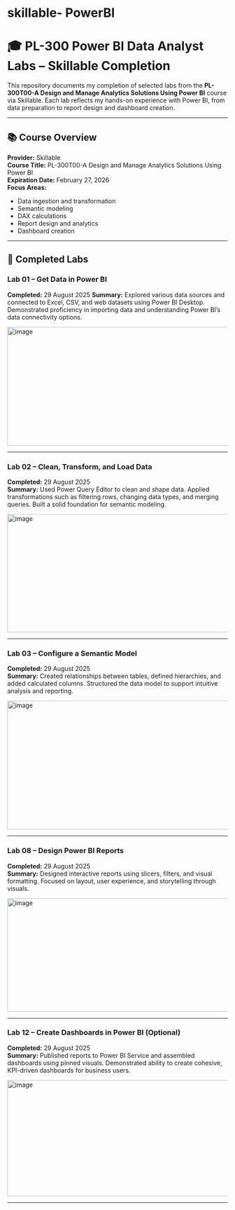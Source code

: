 # skillable- PowerBI
# 🎓 PL-300 Power BI Data Analyst Labs – Skillable Completion

This repository documents my completion of selected labs from the **PL-300T00-A Design and Manage Analytics Solutions Using Power BI** course via Skillable. Each lab reflects my hands-on experience with Power BI, from data preparation to report design and dashboard creation.

---

## 📚 Course Overview

**Provider:** Skillable  
**Course Title:** PL-300T00-A Design and Manage Analytics Solutions Using Power BI  
**Expiration Date:** February 27, 2026  
**Focus Areas:**  
- Data ingestion and transformation  
- Semantic modeling  
- DAX calculations  
- Report design and analytics  
- Dashboard creation  

---

## 🧪 Completed Labs

### Lab 01 – Get Data in Power BI   
**Completed:** 29 August 2025
**Summary:** 
Explored various data sources and connected to Excel, CSV, and web datasets using Power BI Desktop. Demonstrated proficiency in importing data and understanding Power BI’s data connectivity options.


<img width="750" height="271" alt="image" src="https://github.com/user-attachments/assets/f64def59-8033-4701-8d6a-62ceec1b10ac" />


---

### Lab 02 – Clean, Transform, and Load Data  
**Completed:** 29 August 2025  
**Summary:** 
Used Power Query Editor to clean and shape data. Applied transformations such as filtering rows, changing data types, and merging queries. Built a solid foundation for semantic modeling.

<img width="757" height="270" alt="image" src="https://github.com/user-attachments/assets/b4f4a576-dac9-4307-895d-e281e6465c67" />


---

### Lab 03 – Configure a Semantic Model    
**Completed:** 29 August 2025  
**Summary:** 
Created relationships between tables, defined hierarchies, and added calculated columns. Structured the data model to support intuitive analysis and reporting.


<img width="785" height="294" alt="image" src="https://github.com/user-attachments/assets/d6c1b3c5-4834-49cf-b5f9-04415fd504d5" />


---

### Lab 08 – Design Power BI Reports  
**Completed:** 29 August 2025  
**Summary:** 
Designed interactive reports using slicers, filters, and visual formatting. Focused on layout, user experience, and storytelling through visuals.


<img width="748" height="259" alt="image" src="https://github.com/user-attachments/assets/3d9be9c7-fcc1-4500-bf7a-9fca568482e3" />


---

### Lab 12 – Create Dashboards in Power BI (Optional)  
 
**Completed:** 29 August 2025  
 **Summary:** 
Published reports to Power BI Service and assembled dashboards using pinned visuals. Demonstrated ability to create cohesive, KPI-driven dashboards for business users.

<img width="746" height="265" alt="image" src="https://github.com/user-attachments/assets/e8372967-ac05-4245-9da7-dc386cee6861" />


---



